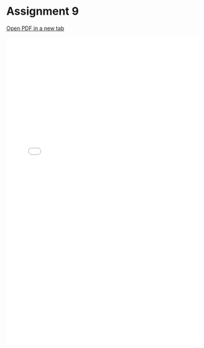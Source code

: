 # Assignment 9

[Open PDF in a new tab](pdf/Assignment9.pdf)

<embed src="pdf/Assignment9.pdf" type="application/pdf" width="100%" height="800px" />
